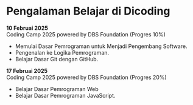 # Pengalaman Belajar di Dicoding

**10 Februai 2025**<br>
Coding Camp 2025 powered by DBS Foundation (Progres 10%)
* Memulai Dasar Pemrograman untuk Menjadi Pengembang Software.
* Pengenalan ke Logika Pemrograman.
* Belajar Dasar Git dengan GitHub.
  
**17 Februai 2025**<br>
Coding Camp 2025 powered by DBS Foundation (Progres 20%)
* Belajar Dasar Pemrograman Web
* Belajar Dasar Pemrograman JavaScript.
